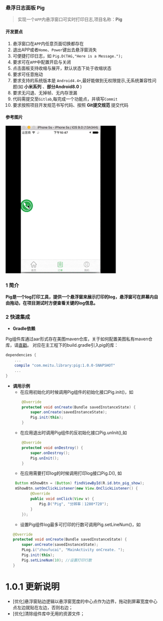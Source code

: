 ### 悬浮日志面板 **Pig**
> 实现一个`APP`内悬浮窗口可实时打印日志,项目名称：**Pig**

#### 开发要点
1. 悬浮窗口在`APP`内任意页面切换都存在
2. 退出APP或者`Home`、`Power`键出去悬浮窗消失
3. 可便捷打印日志，如 `Pig.D(TAG,"Here is a Message.");`
4. 要求可在`APP`中配置开启与关闭
5. 点击面板支持收缩与展开，默认状态下处于收缩状态
6. 要求可任意拖动
7. 要求支持的系统版本是 `Android4.4+`,最好能做到无权限提示,无系统兼容性问题(如 **小米系列** 、**部分Android8.0** )
8. 要求无闪退、无掉帧、无内存泄漏
9. 代码需提交至`Gitlab`,每完成一个功能点，并填写`Commit`
10. 要求按照项目开发规范书写代码、按照 **Git提交规范** 提交代码

#### 参考图片
![悬浮窗](image/pig.gif)

### 1 简介
**Pig是一个log打印工具，提供一个悬浮窗来展示打印的log，悬浮窗可在屏幕内自由拖动，在项目测试时方便查看关键的log信息。**
### 2 快速集成
* **Gradle依赖**

Pig组件库通过aar形式存在美图maven仓库，关于如何配置美图私有maven仓库，请[直戳](http://techgit.meitu.com/android/MavenWiki/wikis/maven_config)。
对应在主工程下的build.gradle引入pig的库：

```groovy
dependencies {
    ...
    compile "com.meitu.library:pig:1.0.0-SNAPSHOT"
    ...
}
```
* **调用示例**
    * 在应用初始化的时候调用Pig组件的初始化接口Pig.init()，如
    ```java
        @Override
        protected void onCreate(Bundle savedInstanceState) {
            super.onCreate(savedInstanceState);
            Pig.init(this);
        }
    ```
    * 在应用退出时调用Pig组件的反初始化接口Pig.unInit(),如
    ```java
        @Override
        protected void onDestroy() {
            super.onDestroy();
            Pig.unInit();
        }
    ```
    * 在应用需要打印log的时候调用打印log接口Pig.D(), 如
    ```java
     Button mShowBtn = (Button) findViewById(R.id.btn_pig_show);
     mShowBtn.setOnClickListener(new View.OnClickListener() {
            @Override
            public void onClick(View v) {
                Pig.D("Pig", "分辨率：1280*720");
            }
        });
    ```
    * 设置Pig组件log最多可打印的行数可调用Pig.setLineNum()，如
    ```java
    @Override
    protected void onCreate(Bundle savedInstanceState) {
        super.onCreate(savedInstanceState);
        PLog.i("zhoufucai", "MainActivity onCreate. ");
        Pig.init(this);
        Pig.setLineNum(10); //设置打印行数
    }
    ```
# 1.0.1 更新说明
* [优化]悬浮窗贴边逻辑以悬浮窗宽度的中心点作为边界，拖动到屏幕宽度中心点左边就贴在左边，否则右边；
* [优化]清除组件库中无用的资源文件；


